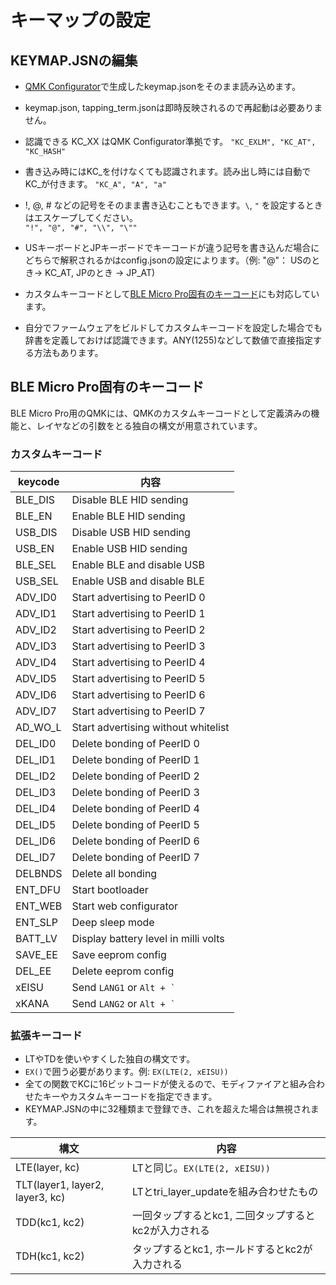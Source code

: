 # キーマップの設定

## KEYMAP.JSNの編集

- [QMK Configurator](https://sekigon-gonnoc.github.io/qmk_configurator/)で生成したkeymap.jsonをそのまま読み込めます。

- keymap.json, tapping_term.jsonは即時反映されるので再起動は必要ありません。

- 認識できる KC_XX はQMK Configurator準拠です。
    `"KC_EXLM", "KC_AT", "KC_HASH"`

- 書き込み時にはKC_を付けなくても認識されます。読み出し時には自動でKC_が付きます。
    `"KC_A", "A", "a"` 

- !, @, # などの記号をそのまま書き込むこともできます。`\`, `"` を設定するときはエスケープしてください。  
    `"!", "@", "#", "\\", "\""`

- USキーボードとJPキーボードでキーコードが違う記号を書き込んだ場合にどちらで解釈されるかはconfig.jsonの設定によります。（例: "@"： USのとき-> KC_AT, JPのとき -> JP_AT) 

- カスタムキーコードとして[BLE Micro Pro固有のキーコード](#ble-micro-pro固有のキーコード)にも対応しています。

- 自分でファームウェアをビルドしてカスタムキーコードを設定した場合でも辞書を定義しておけば認識できます。ANY(1255)などして数値で直接指定する方法もあります。

## BLE Micro Pro固有のキーコード

BLE Micro Pro用のQMKには、QMKのカスタムキーコードとして定義済みの機能と、レイヤなどの引数をとる独自の構文が用意されています。

### カスタムキーコード

| keycode | 内容                                 |
| ------- | ------------------------------------ |
| BLE_DIS | Disable BLE HID sending              |
| BLE_EN  | Enable BLE HID sending               |
| USB_DIS | Disable USB HID sending              |
| USB_EN  | Enable USB HID sending               |
| BLE_SEL | Enable BLE and disable USB           |
| USB_SEL | Enable USB and disable BLE           |
| ADV_ID0 | Start advertising to PeerID 0        |
| ADV_ID1 | Start advertising to PeerID 1        |
| ADV_ID2 | Start advertising to PeerID 2        |
| ADV_ID3 | Start advertising to PeerID 3        |
| ADV_ID4 | Start advertising to PeerID 4        |
| ADV_ID5 | Start advertising to PeerID 5        |
| ADV_ID6 | Start advertising to PeerID 6        |
| ADV_ID7 | Start advertising to PeerID 7        |
| AD_WO_L | Start advertising without whitelist  |
| DEL_ID0 | Delete bonding of PeerID 0           |
| DEL_ID1 | Delete bonding of PeerID 1           |
| DEL_ID2 | Delete bonding of PeerID 2           |
| DEL_ID3 | Delete bonding of PeerID 3           |
| DEL_ID4 | Delete bonding of PeerID 4           |
| DEL_ID5 | Delete bonding of PeerID 5           |
| DEL_ID6 | Delete bonding of PeerID 6           |
| DEL_ID7 | Delete bonding of PeerID 7           |
| DELBNDS | Delete all bonding                   |
| ENT_DFU | Start bootloader                     |
| ENT_WEB | Start web configurator               |
| ENT_SLP | Deep sleep mode                      |
| BATT_LV | Display battery level in milli volts |
| SAVE_EE | Save eeprom config                   |
| DEL_EE  | Delete eeprom config                 |
| xEISU   | Send `LANG1` or `` Alt + ` ``        |
| xKANA   | Send `LANG2` or `` Alt + ` ``        |

### 拡張キーコード

- LTやTDを使いやすくした独自の構文です。
- `EX()`で囲う必要があります。例: `EX(LTE(2, xEISU))`
- 全ての関数でKCに16ビットコードが使えるので、モディファイアと組み合わせたキーやカスタムキーコードを指定できます。
- KEYMAP.JSNの中に32種類まで登録でき、これを超えた場合は無視されます。

| 構文                            | 内容                                                 |
| ------------------------------- | ---------------------------------------------------- |
| LTE(layer, kc)                  | LTと同じ。`EX(LTE(2, xEISU))`                        |
| TLT(layer1, layer2, layer3, kc) | LTとtri_layer_updateを組み合わせたもの               |
| TDD(kc1, kc2)                   | 一回タップするとkc1, 二回タップするとkc2が入力される |
| TDH(kc1, kc2)                   | タップするとkc1, ホールドするとkc2が入力される       |